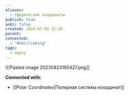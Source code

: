 ```yaml
---
aliases:
  - Сферические координаты
publish: true
anki: false
created: 2024-07-03 22:16
parent: 
connected:
  - "#обс/linking"
tags:
  - empty
---
```



![[Pasted image 20230823165427.png]]













**Connected with:**
- [[Polar Coordinates|Полярная система координат]]

